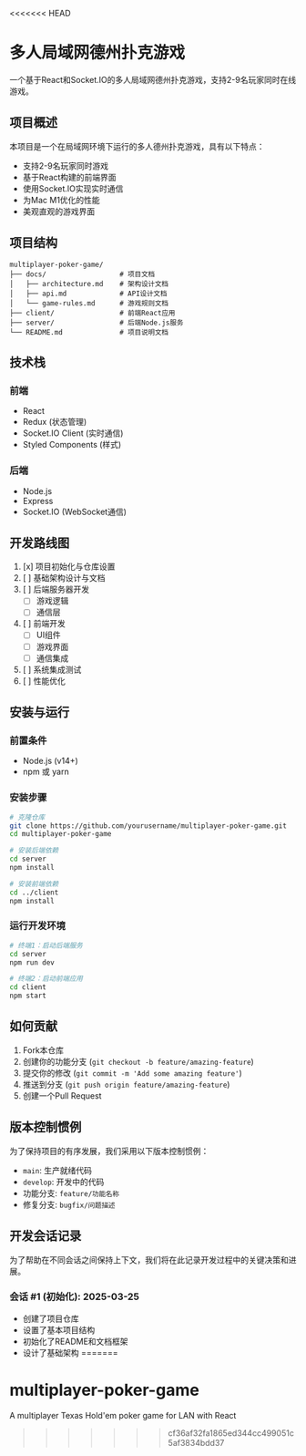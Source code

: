 <<<<<<< HEAD
# 多人局域网德州扑克游戏

一个基于React和Socket.IO的多人局域网德州扑克游戏，支持2-9名玩家同时在线游戏。

## 项目概述

本项目是一个在局域网环境下运行的多人德州扑克游戏，具有以下特点：

- 支持2-9名玩家同时游戏
- 基于React构建的前端界面
- 使用Socket.IO实现实时通信
- 为Mac M1优化的性能
- 美观直观的游戏界面

## 项目结构

```
multiplayer-poker-game/
├── docs/                  # 项目文档
│   ├── architecture.md    # 架构设计文档
│   ├── api.md             # API设计文档
│   └── game-rules.md      # 游戏规则文档
├── client/                # 前端React应用
├── server/                # 后端Node.js服务
└── README.md              # 项目说明文档
```

## 技术栈

### 前端
- React
- Redux (状态管理)
- Socket.IO Client (实时通信)
- Styled Components (样式)

### 后端
- Node.js
- Express
- Socket.IO (WebSocket通信)

## 开发路线图

1. [x] 项目初始化与仓库设置
2. [ ] 基础架构设计与文档
3. [ ] 后端服务器开发
   - [ ] 游戏逻辑
   - [ ] 通信层
4. [ ] 前端开发
   - [ ] UI组件
   - [ ] 游戏界面
   - [ ] 通信集成
5. [ ] 系统集成测试
6. [ ] 性能优化

## 安装与运行

### 前置条件
- Node.js (v14+)
- npm 或 yarn

### 安装步骤
```bash
# 克隆仓库
git clone https://github.com/yourusername/multiplayer-poker-game.git
cd multiplayer-poker-game

# 安装后端依赖
cd server
npm install

# 安装前端依赖
cd ../client
npm install
```

### 运行开发环境
```bash
# 终端1：启动后端服务
cd server
npm run dev

# 终端2：启动前端应用
cd client
npm start
```

## 如何贡献

1. Fork本仓库
2. 创建你的功能分支 (`git checkout -b feature/amazing-feature`)
3. 提交你的修改 (`git commit -m 'Add some amazing feature'`)
4. 推送到分支 (`git push origin feature/amazing-feature`)
5. 创建一个Pull Request

## 版本控制惯例

为了保持项目的有序发展，我们采用以下版本控制惯例：

- `main`: 生产就绪代码
- `develop`: 开发中的代码
- 功能分支: `feature/功能名称`
- 修复分支: `bugfix/问题描述`

## 开发会话记录

为了帮助在不同会话之间保持上下文，我们将在此记录开发过程中的关键决策和进展。

### 会话 #1 (初始化): 2025-03-25
- 创建了项目仓库
- 设置了基本项目结构
- 初始化了README和文档框架
- 设计了基础架构
=======
# multiplayer-poker-game
A multiplayer Texas Hold'em poker game for LAN with React
>>>>>>> cf36af32fa1865ed344cc499051c5af3834bdd37
